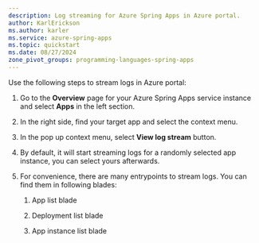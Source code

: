 ```yaml
---
description: Log streaming for Azure Spring Apps in Azure portal.
author: KarlErickson
ms.author: karler
ms.service: azure-spring-apps
ms.topic: quickstart
ms.date: 08/27/2024
zone_pivot_groups: programming-languages-spring-apps
---
```


Use the following steps to stream logs in Azure portal:

1. Go to the **Overview** page for your Azure Spring Apps service instance and select **Apps** in the left section.

1. In the right side, find your target app and select the context menu.

1. In the pop up context menu, select **View log stream** button.

1. By default, it will start streaming logs for a randomly selected app instance, you can select yours afterwards.

1. For convenience, there are many entrypoints to stream logs. You can find them in following blades:

   1. App list blade

   1. Deployment list blade

   1. App instance list blade
